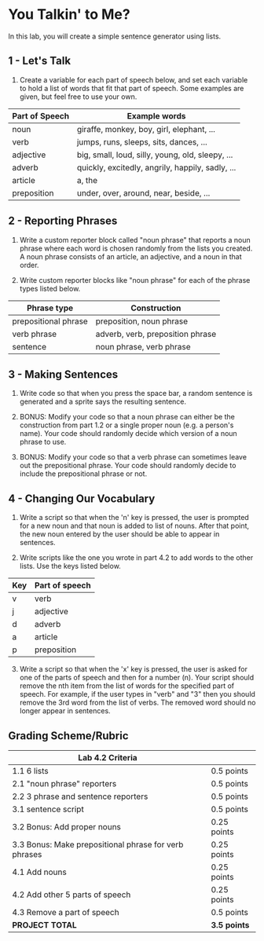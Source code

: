 # You Talkin' to Me?

In this lab, you will create a simple sentence generator using lists.

## 1 - Let's Talk

1.  Create a variable for each part of speech below, and set each variable to hold a list of words that fit that part of speech.  Some examples are given, but feel free to use your own.

| Part of Speech | Example words                                    |
| -------------- | ------------------------------------------------ |
| noun           | giraffe, monkey, boy, girl, elephant, ...        |
| verb           | jumps, runs, sleeps, sits, dances, ...           |
| adjective      | big, small, loud, silly, young, old, sleepy, ... |
| adverb         | quickly, excitedly, angrily, happily, sadly, ... |
| article        | a, the                                           |
| preposition    | under, over, around, near, beside, ...           |

## 2 - Reporting Phrases

1.  Write a custom reporter block called "noun phrase" that reports a noun phrase where each word is chosen randomly from the lists you created.  A noun phrase consists of an article, an adjective, and a noun in that order.

2.  Write custom reporter blocks like "noun phrase" for each of the phrase types listed below.

| Phrase type          | Construction                     |
| -------------------- | -------------------------------- |
| prepositional phrase | preposition, noun phrase         |
| verb phrase          | adverb, verb, preposition phrase |
| sentence             | noun phrase, verb phrase         |

## 3 - Making Sentences

1.  Write code so that when you press the space bar, a random sentence is generated and a sprite says the resulting sentence.

2.  BONUS: Modify your code so that a noun phrase can either be the construction from part 1.2 or a single proper noun (e.g. a person's name).  Your code should randomly decide which version of a noun phrase to use.

3.  BONUS: Modify your code so that a verb phrase can sometimes leave out the prepositional phrase.  Your code should randomly decide to include the prepositional phrase or not.

## 4 - Changing Our Vocabulary

1.  Write a script so that when the 'n' key is pressed, the user is prompted for a new noun and that noun is added to list of nouns.  After that point, the new noun entered by the user should be able to appear in sentences.

2.  Write scripts like the one you wrote in part 4.2 to add words to the other lists.  Use the keys listed below.

| Key | Part of speech |
| --- | -------------- |
| v   | verb           |
| j   | adjective      |
| d   | adverb         |
| a   | article        |
| p   | preposition    |

3.  Write a script so that when the 'x' key is pressed, the user is asked for one of the parts of speech and then for a number (n).  Your script should remove the nth item from the list of words for the specified part of speech.  For example, if the user types in "verb" and "3" then you should remove the 3rd word from the list of verbs.  The removed word should no longer appear in sentences.

## Grading Scheme/Rubric

| **Lab 4.2 Criteria**                                   |                |
| ------------------------------------------------------ | -------------- |
| 1.1 6 lists                                            | 0.5 points     |
| 2.1 "noun phrase" reporters                            | 0.5 points     |
| 2.2 3 phrase and sentence reporters                    | 0.5 points     |
| 3.1 sentence script                                    | 0.5 points     |
| 3.2 Bonus: Add proper nouns                            | 0.25 points    |
| 3.3 Bonus: Make prepositional phrase for verb phrases  | 0.25 points    |
| 4.1 Add nouns                                          | 0.25 points    |
| 4.2 Add other 5 parts of speech                        | 0.25 points    |
| 4.3 Remove a part of speech                            | 0.5 points     |
| **PROJECT TOTAL**                                      | **3.5 points** |
